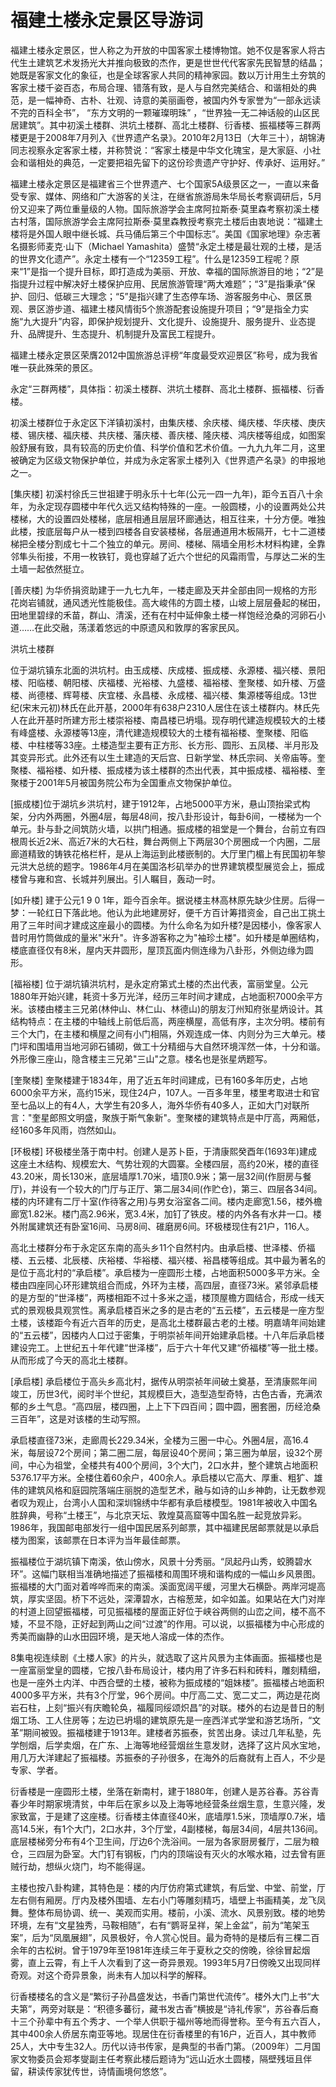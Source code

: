 # 福建土楼永定景区导游词  
福建土楼永定景区，世人称之为开放的中国客家土楼博物馆。她不仅是客家人将古代生土建筑艺术发扬光大并推向极致的杰作，更是世世代代客家先民智慧的结晶；她既是客家文化的象征，也是全球客家人共同的精神家园。数以万计用生土夯筑的客家土楼千姿百态，布局合理、错落有致，是人与自然完美结合、和谐相处的典范，是一幅神奇、古朴、壮观、诗意的美丽画卷，被国内外专家誉为“一部永远读不完的百科全书”， “东方文明的一颗璀璨明珠” ，“世界独一无二神话般的山区民居建筑”。其中初溪土楼群、洪坑土楼群、高北土楼群、衍香楼、振福楼等三群两楼更是于2008年7月列入《世界遗产名录》。2010年2月13日（大年三十），胡锦涛同志视察永定客家土楼，并称赞说：“客家土楼是中华文化瑰宝，是大家庭、小社会和谐相处的典范，一定要把祖先留下的这份珍贵遗产守护好、传承好、运用好。”  

福建土楼永定景区是福建省三个世界遗产、七个国家5A级景区之一，一直以来备受专家、媒体、网络和广大游客的关注，在继省旅游局朱华局长考察调研后，5月份又迎来了两位重量级的人物。国际旅游学会主席阿拉斯泰·莫里森考察初溪土楼古村落，国际旅游学会主席阿拉斯泰·莫里森教授考察完土楼后由衷地说：“福建土楼将是外国人眼中继长城、兵马俑后第三个中国标志”。美国《国家地理》杂志著名摄影师麦克·山下（Michael Yamashita）盛赞“永定土楼是最壮观的土楼，是活的世界文化遗产”。永定土楼有一个“12359工程”。什么是12359工程呢？原来“1”是指一个提升目标，即打造成为美丽、开放、幸福的国际旅游目的地；“2”是指提升过程中解决好土楼保护应用、民居旅游管理“两大难题”；“3”是指秉承“保护、回归、低碳三大理念；“5”是指兴建了生态停车场、游客服务中心、景区景观、景区游步道、福建土楼风情街5个旅游配套设施提升项目；“9”是指全力实施“九大提升”内容，即保护规划提升、文化提升、设施提升、服务提升、业态提升、品牌提升、生态提升、机制提升及富民工程提升。  

福建土楼永定景区荣膺2012中国旅游总评榜“年度最受欢迎景区”称号，成为我省唯一获此殊荣的景区。  

永定“三群两楼”，具体指：初溪土楼群、洪坑土楼群、高北土楼群、振福楼、衍香楼。  

初溪土楼群位于永定区下洋镇初溪村，由集庆楼、余庆楼、绳庆楼、华庆楼、庚庆楼、锡庆楼、福庆楼、共庆楼、藩庆楼、善庆楼、隆庆楼、鸿庆楼等组成，如图案般舒展有致，具有较高的历史价值、科学价值和艺术价值。一九九九年二月，这里被确定为区级文物保护单位，并成为永定客家土楼列入《世界遗产名录》的申报地之一。  

[集庆楼] 初溪村徐氏三世祖建于明永乐十七年(公元一四一九年)，距今五百八十余年，为永定现存圆楼中年代久远又结构特殊的一座。一般圆楼，小的设置两处公共楼梯，大的设置四处楼梯，底层相通且层层环廊通达，相互往来，十分方便。唯独此楼，按底层每户从一楼到四楼各自安装楼梯，各层通道用木板隔开，七十二道楼梯把全楼分割成七十二个独立的单元。房间、楼梯、隔墙全用杉木材料构建，全靠邻隼头衔接，不用一枚铁钉，竟也穿越了近六个世纪的风霜雨雪，与厚达二米的生土墙一起依然挺立。  

[善庆楼] 为华侨捐资助建于一九七九年，一楼走廊及天井全部由同一规格的方形花岗岩铺就，通风透光性能极佳。高大峻伟的方圆土楼，山坡上层层叠起的梯田，田地里碧绿的禾苗，群山、清溪，还有在村中延伸象土楼一样饱经沧桑的河卵石小道……在此交融，荡漾着悠远的中原遗风和敦厚的客家民风。  

洪坑土楼群  

位于湖坑镇东北面的洪坑村。由玉成楼、庆成楼、振成楼、永源楼、福兴楼、景阳楼、阳临楼、朝阳楼、庆福楼、光裕楼、九盛楼、福裕楼、奎聚楼、如升楼、万盛楼、尚德楼、辉萼楼、庆宜楼、永昌楼、永成楼、福兴楼、集源楼等组成。13世纪(宋末元初)林氏在此开基，2000年有638户2310人居住在该土楼群内。林氏先人在此开基时所建方形土楼崇裕楼、南昌楼已坍塌。现存明代建造规模较大的土楼有峰盛楼、永源楼等13座，清代建造规模较大的土楼有福裕楼、奎聚楼、阳临楼、中柱楼等33座。土楼造型主要有正方形、长方形、圆形、五凤楼、半月形及其变异形式。此外还有以生土建造的天后宫、日新学堂、林氏宗祠、关帝庙等。奎聚楼、福裕楼、如升楼、振成楼为该土楼群的杰出代表，其中振成楼、福裕楼、奎聚楼于2001年5月被国务院公布为全国重点文物保护单位。  

[振成楼]位于湖坑乡洪坑村，建于1912年，占地5000平方米，悬山顶抬梁式构架，分内外两圈，外圈4层，每层48间，按八卦形设计，每卦6间，一楼梯为一个单元。卦与卦之间筑防火墙，以拱门相通。振成楼的祖堂是一个舞台，台前立有四根周长近2米、高近7米的大石柱，舞台两侧上下两层30个房圈成一个内圈，二层廊道精致的铸铁花格栏杆，是从上海运到此楼嵌制的。大厅里门楣上有民国初年黎元洪大总统的题字。1986年4月在美国洛杉矶举办的世界建筑模型展览会上，振成楼曾与雍和宫、长城并列展出。引人瞩目，轰动一时。  

[如升楼] 建于公元1 9 0 1年，距今百余年。据说楼主林高林原先缺少住房。后得一梦：一轮红日下落此地。他认为此地建房好，便千方百计筹措资金，自己出工挑土用了三年时间才建成这座最小的圆楼。为什么命名为如升楼?是因楼小，像客家人昔时用竹筒做成的量米"米升"。许多游客称之为"袖珍土楼"。如升楼是单圈结构，楼底直径仅有8米，屋内天井圆形，屋顶瓦面内侧连缘为八卦形，外侧边缘为圆形。  

[福裕楼] 位于湖坑镇洪坑村，是永定府第式土楼的杰出代表，富丽堂皇。公元1880年开始兴建，耗资十多万光洋，经历三年时间才建成，占地面积7000余平方米。该楼由楼主三兄弟(林仲山、林仁山、林德山)的朋友汀州知府张星炳设计。其结构特点：在主楼的中轴线上前低后高，两座横屋，高低有序，主次分明。楼前有三个大门，在主楼和横屋之间有小门相隔，外观连成一体、内则分为三大单元。楼门坪和围墙用当地河卵石铺砌，做工十分精细与大自然环境浑然一体，十分和谐。外形像三座山，隐含楼主三兄弟"三山"之意。楼名也是张星炳题写。  

[奎聚楼] 奎聚楼建于1834年，用了近五年时间建成，已有160多年历史，占地6000余平方米，高约15米，现住24户，107人。一百多年里，楼里考取进士和官至七品以上的有4人，大学生有20多人，海外华侨有40多人，正如大门对联所言："奎星郎照文明盛，聚族于斯气象新"。奎聚楼的建筑特点是中厅高，两厢低，经160多年风雨，岿然如山。  

[环极楼] 环极楼坐落于南中村。创建人是苏卜臣，于清康熙癸酉年(1693年)建成这座土木结构、规模宏大、气势壮观的大圆寨。全楼四层，高约20米，楼的直径43.20米，周长130米，底层墙厚1.70米，墙顶0.9米；第一层32间(作厨房与餐厅)，并设有一个较大的门厅与正厅、第二层34间(作贮仓)，第三、四层各34间。楼的内环建有二厅十室(作待客之用)与男女浴室各二间。楼内走廊宽1.56，楼外檐廊宽1.82米。楼门高2.96米，宽3.4米，加钉了铁皮。楼的内外各有水井一口。楼外附属建筑还有卧室16间、马房8间、碓磨房6间。环极楼现住有21户，116人。  

高北土楼群分布于永定区东南的高头乡11个自然村内。由承启楼、世泽楼、侨福楼、五云楼、北辰楼、庆裕楼、华裕楼、福兴楼、裕昌楼等组成。其中最为著名的是位于高北村的“承启楼”。承启楼为一座圆形土楼，占地面积5000多平方米。全楼由四座同心环形建筑组合而成，外环为主楼，高四层，直径73米。紧邻承启楼的是方型的“世泽楼”，两楼相距不过十多米之遥，楼顶屋檐方圆结合，形成一线天式的景观极具观赏性。离承启楼百米之多的是古老的“五云楼”，五云楼是一座方型土楼，该楼距今有近六百年的历史，是高北土楼群最古老的土楼。明嘉靖年间始建的“五云楼”，因楼内人口过于密集，于明崇祯年间开始建承启楼。十八年后承启楼建设完工。上世纪五十年代建“世泽楼”，后于六十年代又建“侨福楼”等一批土楼。从而形成了今天的高北土楼群。  

[承启楼] 承启楼位于高头乡高北村，据传从明崇祯年间破土奠基，至清康熙年间竣工，历世3代，阅时半个世纪，其规模巨大，造型造型奇特，古色古香，充满浓郁的乡土气息。“高四层，楼四圈，上上下下四百间；圆中圆，圈套圈，历经沧桑三百年”，这是对该楼的生动写照。  

承启楼直径73米，走廊周长229.34米，全楼为三圈一中心。外圈4层，高16.4米，每层设72个房间；第二圈二层，每层设40个房间；第三圈为单层，设32个房间，中心为祖堂，全楼共有400个房间，3个大门，2口水井，整个建筑占地面积5376.17平方米。全楼住着60余户，400余人。承启楼以它高大、厚重、粗犷、雄伟的建筑风格和庭园院落端庄丽脱的造型艺术，融与如诗的山乡神韵，让无数参观者叹为观止，台湾小人国和深圳锦绣中华都有承启楼模型。1981年被收入中国名胜辞典，号称“土楼王”，与北京天坛、敦煌莫高窟等中国名胜一起竞放异彩。1986年，我国邮电部发行一组中国民居系列邮票，其中福建民居邮票就是以承启楼为图案，该邮票在日本评为当年最佳邮票。  

振福楼位于湖坑镇下南溪，依山傍水，风景十分秀丽。“凤起丹山秀，蛟腾碧水环”。这幅门联相当准确地描述了振福楼和周围环境和谐构成的一幅山乡风景图。振福楼的大门面对着哗哗而来的南溪。溪面宽阔平缓，河里大石横卧。两岸河堤高筑，厚实坚固。桥下不远处，深潭碧水，古榕葱茏，如伞如盖。如果站在大门对岸的村道上回望振福楼，可见振福楼的屋面正好位于峡谷两侧的山峦之间，楼不高不矮，不显不隐，正好起到两山之间“过渡”的作用。可以说，以振福楼为中心形成的秀美而幽静的山水田园环境，是天地人溶成一体的杰作。  

8集电视连续剧《土楼人家》的片头，就选取了这片风景为主体画面。振福楼也是一座富丽堂皇的圆楼，它按八卦布局设计，楼内用了许多石料和砖料，雕刻精细，也是一座外土内洋、中西合壁的土楼，被称为振成楼的“姐妹楼”。振福楼占地面积4000多平方米，共有3个厅堂，96个房间。中厅高二丈、宽二丈二，两边是花岗岩石柱，上刻“振兴有庆瞻轮奂，福履同绥颂炽昌”的对联。楼外的右边是昔日的制烟工场、工人住房等；左边已坍塌的建筑原先是一座西洋式学堂和游艺场所，“文革”期间被毁。振福楼建于1913年。建楼者苏振泰，贫苦出身。读过几年私塾，先学刨烟，后学卖烟，在广东、上海等地经营烟丝生意发财，选择了这片风水宝地，用几万大洋建起了振福楼。苏振泰的子孙很多，在海外的后裔就有上百人，不少是专家、学者。  

衍香楼是一座圆形土楼，坐落在新南村，建于1880年，创建人是苏谷春。苏谷青春少年时期家境清贫，中年后在家乡以及上海等地经营条丝烟生意，生意兴隆，发家致富，于是建了这座楼。衍香楼主体直径40米，底墙厚1.5米，顶墙厚0.7米，墙高14.5米，有1个大门，2口水井，3个厅堂，4副楼梯，每层34间，4层共136间。底层楼梯旁分布有4个卫生间，厅边6个洗浴间。一层为各家厨房餐厅，二层为粮仓，三四层为卧室。大门钉有钢板，门内的顶端设有灭火的水喉水箱，过去曾有匪贼行劫，想纵火烧门，均不能得逞。  

主楼也按八卦构建，其特色是：楼的内厅仿府第式建筑，有后堂、中堂、前堂，厅左右侧有厢房。厅内及楼外围墙、左右小门等雕刻精巧，墙壁上书画精美，龙飞凤舞。整体布局协调、统一、美观而实用。楼前，小溪、流水、风景别致。楼的地势环境，左有“文星独秀，马鞍相随”，右有“鹦哥呈祥，架上金盆”，前为“笔架玉案”，后为“凤凰展翅”，风景极好，令人赏心悦目。最为奇特的是楼后有三棵二百余年的古松树。曾于1979年至1981年连续三年于夏秋之交的傍晚，徐徐冒起烟雾，直上云霄，有上千人次看到了这一奇异景观。1993年5月7日傍晚又出现同样奇观。对这个奇异景象，尚未有人加以科学的解释。  

衍香楼楼名的含义是“繁衍子孙昌盛发达，书香门第世代流传”。楼外大门上书“大夫第”，两旁对联是：“积德多蕃衍，藏书发古香”横披是“诗礼传家”，苏谷春后裔十三个孙辈中有五个秀才、一个举人供职于福州等地而得誉称。至今有五六百人，其中400余人侨居东南亚等地。现居住在衍香楼里的有16户，近百人，其中教师25人，大中专生32人。历代以诗书传家，是典型的书香门第。（2009年）二月国家文物委员会郑孝燮副主任考察此楼后题诗为“远山近水土圆楼，隔壁残垣且伴留，耕读传家犹传世，诗情画境何悠悠”。  